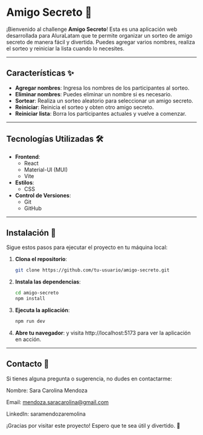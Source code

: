 # Amigo Secreto 🎁

¡Bienvenido al challenge **Amigo Secreto**! Esta es una aplicación web desarrollada para AluraLatam que te permite organizar un sorteo de amigo secreto de manera fácil y divertida. Puedes agregar varios nombres, realiza el sorteo y reiniciar la lista cuando lo necesites.


---

## Características ✨

- **Agregar nombres**: Ingresa los nombres de los participantes al sorteo.
- **Eliminar nombres**: Puedes eliminar un nombre si es necesario.
- **Sortear**: Realiza un sorteo aleatorio para seleccionar un amigo secreto.
- **Reiniciar**: Reinicia el sorteo y obten otro amigo secreto.
- **Reiniciar lista**: Borra los participantes actuales y vuelve a comenzar.

---

## Tecnologías Utilizadas 🛠️

- **Frontend**:
  - React
  - Material-UI (MUI)
  - Vite
- **Estilos**:
  - CSS
- **Control de Versiones**:
  - Git
  - GitHub

---

## Instalación 🚀

Sigue estos pasos para ejecutar el proyecto en tu máquina local:

1. **Clona el repositorio**:
   ```bash
   git clone https://github.com/tu-usuario/amigo-secreto.git

2. **Instala las dependencias**:
    ```bash
    cd amigo-secreto
    npm install
    
4. **Ejecuta la aplicación**:
   ```bash
   npm run dev

5. **Abre tu navegador**: y visita http://localhost:5173 para ver la aplicación en acción.

---

## Contacto 📧

Si tienes alguna pregunta o sugerencia, no dudes en contactarme:

Nombre: Sara Carolina Mendoza

Email: mendoza.saracarolina@gmail.com

LinkedIn: saramendozaremolina

¡Gracias por visitar este proyecto! Espero que te sea útil y divertido. 🎉
